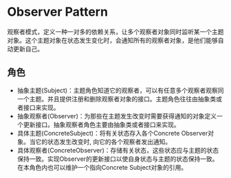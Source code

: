 # Observer Pattern
观察者模式，定义一种一对多的依赖关系，让多个观察者对象同时监听某一个主题对象。这个主题对象在状态发生变化时，会通知所有的观察者对象，是他们能够自动更新自己。

## 角色
* 抽象主题(Subject)：主题角色知道它的观察者，可以有任意多个观察者观察同一个主题。并且提供注册和删除观察者对象的接口。主题角色往往由抽象类或者接口来实现。
* 抽象观察者(Observer)：为那些在主题发生改变时需要获得通知的对象定义一个更新接口。抽象观察者角色主要由抽象类或者接口来实现。
* 具体主题(ConcreteSubject)：将有关状态存入各个Concrete Observer对象。当它的状态发生改变时, 向它的各个观察者发出通知。
* 具体观察者(ConcreteObserver)：存储有关状态，这些状态应与主题的状态保持一致。实现Observer的更新接口以使自身状态与主题的状态保持一致。在本角色内也可以维护一个指向Concrete Subject对象的引用。
